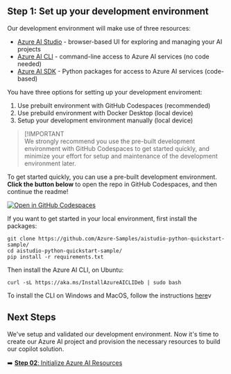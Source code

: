 ## Step 1: Set up your development environment

Our development environment will make use of three resources:
 - [Azure AI Studio](https://aka.ms/azureaistudio) - browser-based UI for exploring and managing your AI projects
 - [Azure AI CLI](https://learn.microsoft.com/azure/ai-studio/how-to/cli-install?tabs=linux%2Cterminal) - command-line access to Azure AI services (no code needed)
 - [Azure AI SDK](https://learn.microsoft.com/azure/ai-studio/how-to/sdk-install?tabs=linux) - Python packages for access to Azure AI services (code-based)


You have three options for setting up your development enviroment:
 1. Use prebuilt environment with GitHub Codespaces (recommended)
 1. Use prebuild environment with Docker Desktop (local device)
 1. Setup your development environment manually (local device)

> [!IMPORTANT  
> We strongly recommend you use the pre-built development environment with GitHub Codespaces to get started quickly, and minimize your effort for setup and maintenance of the development environment later.



To get started quickly, you can use a pre-built development environment. **Click the button below** to open the repo in GitHub Codespaces, and then continue the readme!

[![Open in GitHub Codespaces](https://github.com/codespaces/badge.svg)](https://github.com/Azure-Samples/aistudio-python-quickstart-sample/)

If you want to get started in your local environment, first install the packages:
```
git clone https://github.com/Azure-Samples/aistudio-python-quickstart-sample/
cd aistudio-python-quickstart-sample/
pip install -r requirements.txt
```

Then install the Azure AI CLI, on Ubuntu:
```
curl -sL https://aka.ms/InstallAzureAICLIDeb | sudo bash
```

To install the CLI on Windows and MacOS, follow the instructions [here](https://github.com/Azure/azureai-insiders/blob/main/previews/aistudio/how-to/use_azureai_sdk.md#install-the-cli)v


## Next Steps

We've setup and validated our development environment. Now it's time to create our Azure AI project and provision the necessary resources to build our copilot solution.

➡️ [**Step 02**: Initialize Azure AI Resources](./step-02.md)